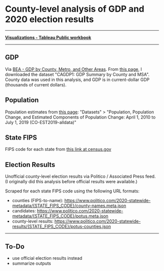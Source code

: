 # County-level analysis of GDP and 2020 election results

---

**[Visualizations - Tableau Public workbook](https://public.tableau.com/app/profile/devon.ankar/viz/UScountiesbyGDPandelectionresults/GDPwinner)**

---

## GDP

Via [BEA - GDP by County, Metro, and Other Areas](https://www.bea.gov/data/gdp/gdp-county-metro-and-other-areas). From [this page](https://apps.bea.gov/regional/downloadzip.cfm), I downloaded the dataset "CAGDP1: GDP Summary by County and MSA". County data was used in this analysis, and GDP is in current-dollar GDP (thousands of current dollars).

## Population

Population estimates from [this page](https://www.census.gov/data/tables/time-series/demo/popest/2010s-counties-total.html): "Datasets" > "Population, Population Change, and Estimated Components of Population Change: April 1, 2010 to July 1, 2019 (CO-EST2019-alldata)"

## State FIPS

FIPS code for each state from [this link at census.gov](https://www.census.gov/geographies/reference-files/2017/demo/popest/2017-fips.html)

## Election Results

Unofficial county-level election results via Politico / Associated Press feed. (I originally did this analysis before official results were available.)

Scraped for each state FIPS code using the following URL formats:

- counties (FIPS-to-name): https://www.politico.com/2020-statewide-metadata/{STATE_FIPS_CODE}/county-names.meta.json
- candidates: https://www.politico.com/2020-statewide-metadata/{STATE_FIPS_CODE}/potus.meta.json
- county-level results: https://www.politico.com/2020-statewide-results/{STATE_FIPS_CODE}/potus-counties.json

---

## To-Do

- use official election results instead
- summarize outputs
